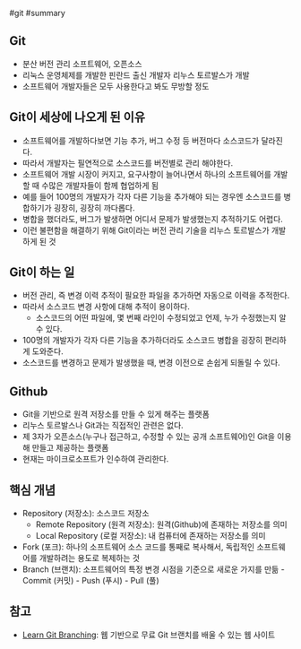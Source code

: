 #git #summary

## Git
- 분산 버전 관리 소프트웨어, 오픈소스
- 리눅스 운영체제를 개발한 핀란드 출신 개발자 리누스 토르발스가 개발
- 소프트웨어 개발자들은 모두 사용한다고 봐도 무방할 정도

## Git이 세상에 나오게 된 이유 
- 소프트웨어를 개발하다보면 기능 추가, 버그 수정 등 버전마다 소스코드가 달라진다.
- 따라서 개발자는 필연적으로 소스코드를 버전별로 관리 해야한다.
- 소프트웨어 개발 시장이 커지고, 요구사항이 늘어나면서 하나의 소프트웨어를 개발할 때 수많은 개발자들이 함께 협업하게 됨
- 예를 들어 100명의 개발자가 각자 다른 기능을 추가해야 되는 경우엔 소스코드를 병합하기가 굉장히, 굉장히 까다롭다.
- 병합을 했더라도, 버그가 발생하면 어디서 문제가 발생했는지 추적하기도 어렵다.
- 이런 불편함을 해결하기 위해 Git이라는 버전 관리 기술을 리누스 토르발스가 개발하게 된 것

## Git이 하는 일
- 버전 관리, 즉 변경 이력 추적이 필요한 파일을 추가하면 자동으로 이력을 추적한다.
- 따라서 소스코드 변경 사항에 대해 추적이 용이하다.
	- 소스코드의 어떤 파일에, 몇 번째 라인이 수정되었고 언제, 누가 수정했는지 알 수 있다.
- 100명의 개발자가 각자 다른 기능을 추가하더라도 소스코드 병합을 굉장히 편리하게 도와준다.
- 소스코드를 변경하고 문제가 발생했을 때, 변경 이전으로 손쉽게 되돌릴 수 있다.

## Github
- Git을 기반으로 원격 저장소를 만들 수 있게 해주는 플랫폼
- 리누스 토르발스나 Git과는 직접적인 관련은 없다.
- 제 3자가 오픈소스(누구나 접근하고, 수정할 수 있는 공개 소프트웨어)인 Git을 이용해 만들고 제공하는 플랫폼
- 현재는 마이크로소프트가 인수하여 관리한다.

## 핵심 개념
- Repository (저장소): 소스코드 저장소
	- Remote Repository (원격 저장소): 원격(Github)에 존재하는 저장소를 의미
	- Local Repository (로컬 저장소): 내 컴퓨터에 존재하는 저장소를 의미
- Fork (포크): 하나의 소프트웨어 소스 코드를 통째로 복사해서, 독립적인 소프트웨어를 개발하려는 용도로 복제하는 것
- Branch (브랜치): 소프트웨어의 특정 변경 시점을 기준으로 새로운 가지를 만듦
		- Commit (커밋)
		- Push (푸시)
		- Pull (풀)

## 참고
- [Learn Git Branching](https://learngitbranching.js.org/?locale=ko): 웹 기반으로 무료 Git 브랜치를 배울 수 있는 웹 사이트
